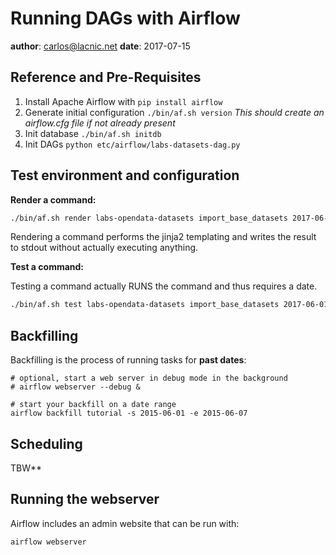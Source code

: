 # Running DAGs with Airflow

**author**: carlos@lacnic.net
**date**: 2017-07-15

## Reference and Pre-Requisites

1. Install Apache Airflow with 
    ```pip install airflow```
3. Generate initial configuration
    ```./bin/af.sh version``` 
    _This should create an airflow.cfg file if not already present_
3. Init database
     ```./bin/af.sh initdb```
5. Init DAGs
     ```python etc/airflow/labs-datasets-dag.py```

## Test environment and configuration

**Render a command:**

```bash
./bin/af.sh render labs-opendata-datasets import_base_datasets 2017-06-01
```  

Rendering a command performs the jinja2 templating and writes the result to stdout without actually executing anything.

**Test a command:**

Testing a command actually RUNS the command and thus requires a date. 

```bash
./bin/af.sh test labs-opendata-datasets import_base_datasets 2017-06-01
```

## Backfilling

Backfilling is the process of running tasks for **past dates**:

```
# optional, start a web server in debug mode in the background
# airflow webserver --debug &

# start your backfill on a date range
airflow backfill tutorial -s 2015-06-01 -e 2015-06-07
```

## Scheduling

TBW**

## Running the webserver

Airflow includes an admin website that can be run with:

```
airflow webserver
```


